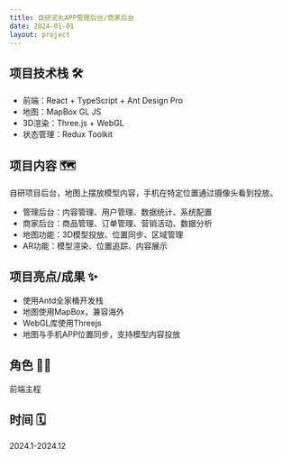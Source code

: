 ```yaml
---
title: 自研泥丸APP管理后台/商家后台
date: 2024-01-01
layout: project
---
```


## 项目技术栈 🛠️

- 前端：React + TypeScript + Ant Design Pro
- 地图：MapBox GL JS
- 3D渲染：Three.js + WebGL
- 状态管理：Redux Toolkit

## 项目内容 🗺️

自研项目后台，地图上摆放模型内容，手机在特定位置通过摄像头看到投放。

- 管理后台：内容管理、用户管理、数据统计、系统配置
- 商家后台：商品管理、订单管理、营销活动、数据分析
- 地图功能：3D模型投放、位置同步、区域管理
- AR功能：模型渲染、位置追踪、内容展示

## 项目亮点/成果 ✨

- 使用Antd全家桶开发栈
- 地图使用MapBox，兼容海外
- WebGL库使用Threejs
- 地图与手机APP位置同步，支持模型内容投放

## 角色 👨‍💻

前端主程

## 时间 🗓️

2024.1-2024.12
